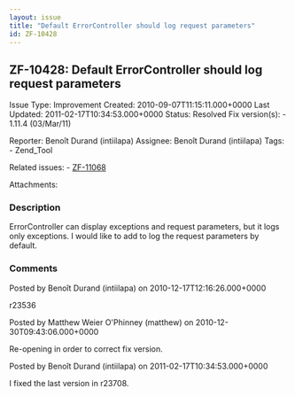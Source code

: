 ```yaml
---
layout: issue
title: "Default ErrorController should log request parameters"
id: ZF-10428
---
```


ZF-10428: Default ErrorController should log request parameters
---------------------------------------------------------------

 Issue Type: Improvement Created: 2010-09-07T11:15:11.000+0000 Last Updated: 2011-02-17T10:34:53.000+0000 Status: Resolved Fix version(s): - 1.11.4 (03/Mar/11)
 
 Reporter:  Benoît Durand (intiilapa)  Assignee:  Benoît Durand (intiilapa)  Tags: - Zend\_Tool
 
 Related issues: - [ZF-11068](/issues/browse/ZF-11068)
 
 Attachments: 
### Description

ErrorController can display exceptions and request parameters, but it logs only exceptions. I would like to add to log the request parameters by default.

 

 

### Comments

Posted by Benoît Durand (intiilapa) on 2010-12-17T12:16:26.000+0000

r23536

 

 

Posted by Matthew Weier O'Phinney (matthew) on 2010-12-30T09:43:06.000+0000

Re-opening in order to correct fix version.

 

 

Posted by Benoît Durand (intiilapa) on 2011-02-17T10:34:53.000+0000

I fixed the last version in r23708.

 

 